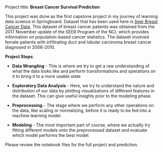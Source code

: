 Project title: **Breast Cancer Survival Prediction**


This project was done as the first capstone project in my journey of learning data science in Springboard.
Dataset that has been used here is [Seer Breast Cancer Data](https://ieee-dataport.org/open-access/seer-breast-cancer-data#files). This dataset of breast cancer patients was obtained from the 2017 November update of the SEER Program of the NCI, which provides information on population-based cancer statistics. The dataset involved female patients with infiltrating duct and lobular carcinoma breast cancer diagnosed in 2006-2010.		

**Project Steps**:			
* **Data Wrangling** - This is where we try to get a raw understanding of what the data looks like and perform transformations and operations on it to bring it to a more usable state		

* **Exploratory Data Analysis** - Here, we try to understand the nature and distribution of our data by plotting visualizations of different features in the dataset. This can give useful insights prior to the modeling phase.

* **Preprocessing** - The stage where we perform any other operations on the data, like scaling or normalizing, before it is ready to be fed into a machine learning model.

* **Modeling** - The most important part of course, where we actually try fitting different models onto the preprocessed dataset and evaluate which model performs the best	model.


Please review the notebook files for the full project and prediction.
